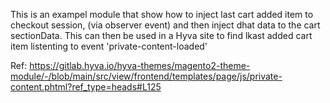 This is an exampel module that show how to inject last cart added item to checkout session, (via observer event) and then inject dhat data to the cart sectionData.
This can then be used in a Hyva site to find lkast added cart item listenting to event 'private-content-loaded'

Ref: https://gitlab.hyva.io/hyva-themes/magento2-theme-module/-/blob/main/src/view/frontend/templates/page/js/private-content.phtml?ref_type=heads#L125
